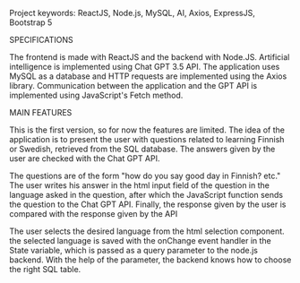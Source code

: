 Project keywords: ReactJS, Node.js, MySQL, AI, Axios, ExpressJS, Bootstrap 5

SPECIFICATIONS

The frontend is made with ReactJS and the backend with Node.JS. Artificial intelligence is implemented using Chat GPT 3.5 API. The application uses MySQL as a database and HTTP requests are implemented using the Axios library. Communication between the application and the GPT API is implemented using JavaScript's Fetch method.

MAIN FEATURES

This is the first version, so for now the features are limited. The idea of ​​the application is to present the user with questions related to learning Finnish or Swedish, retrieved from the SQL database. The answers given by the user are checked with the Chat GPT API.

The questions are of the form "how do you say good day in Finnish? etc." The user writes his answer in the html input field of the question in the language asked in the question, after which the JavaScript function sends the question to the Chat GPT API.
Finally, the response given by the user is compared with the response given by the API

The user selects the desired language from the html selection component. the selected language is saved with the onChange event handler in the State variable, which is passed as a query parameter to the node.js backend. With the help of the parameter, the backend knows how to choose the right SQL table.
